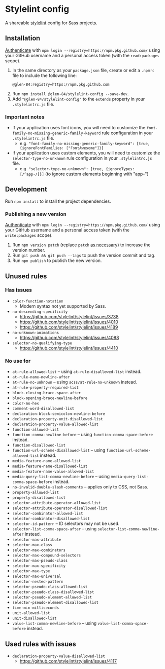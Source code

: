 # Stylelint config

A shareable [stylelint](https://stylelint.io/) config for Sass projects.

## Installation

[Authenticate](https://help.github.com/en/github/managing-packages-with-github-packages/configuring-npm-for-use-with-github-packages#authenticating-to-github-packages) with `npm login --registry=https://npm.pkg.github.com/` using your GitHub username and a personal access token (with the `read:packages` scope).

1. In the same directory as your `package.json` file, create or edit a `.npmrc` file to include the following line:
    ```npmrc
    @glen-84:registry=https://npm.pkg.github.com
    ```
2. Run `npm install @glen-84/stylelint-config --save-dev`.
3. Add `"@glen-84/stylelint-config"` to the `extends` property in your `.stylelintrc.js` file.

### Important notes

* If your application uses font icons, you will need to customize the `font-family-no-missing-generic-family-keyword` rule configuration in your `.stylelintrc.js` file.
    * e.g. `"font-family-no-missing-generic-family-keyword": [true, {ignoreFontFamilies: ["FontAwesome"]}]`
* If your application uses custom elements, you will need to customize the `selector-type-no-unknown` rule configuration in your `.stylelintrc.js` file.
    * e.g. `"selector-type-no-unknown": [true, {ignoreTypes: [/^app-/]}]` (to ignore custom elements beginning with "app-")

## Development

Run `npm install` to install the project dependencies.

### Publishing a new version

[Authenticate](https://help.github.com/en/github/managing-packages-with-github-packages/configuring-npm-for-use-with-github-packages#authenticating-to-github-packages) with `npm login --registry=https://npm.pkg.github.com/` using your GitHub username and a personal access token (with the `write:packages` scope).

1. Run `npm version patch` (replace `patch` [as necessary](https://docs.npmjs.com/cli/version)) to increase the version number.
2. Run `git push && git push --tags` to push the version commit and tag.
3. Run `npm publish` to publish the new version.

## Unused rules

### Has issues

* `color-function-notation`
    * Modern syntax not yet supported by Sass.
* `no-descending-specificity`
    * https://github.com/stylelint/stylelint/issues/3738
    * https://github.com/stylelint/stylelint/issues/4010
    * https://github.com/stylelint/stylelint/issues/4189
* `no-unknown-animations`
    * https://github.com/stylelint/stylelint/issues/4088
* `selector-no-qualifying-type`
    * https://github.com/stylelint/stylelint/issues/4410

### No use for

* `at-rule-allowed-list` – using `at-rule-disallowed-list` instead.
* `at-rule-name-newline-after`
* `at-rule-no-unknown` – using `scss/at-rule-no-unknown` instead.
* `at-rule-property-required-list`
* `block-closing-brace-space-after`
* `block-opening-brace-newline-before`
* `color-no-hex`
* `comment-word-disallowed-list`
* `declaration-block-semicolon-newline-before`
* `declaration-property-unit-disallowed-list`
* `declaration-property-value-allowed-list`
* `function-allowed-list`
* `function-comma-newline-before` – using `function-comma-space-before` instead.
* `function-disallowed-list`
* `function-url-scheme-disallowed-list` – using `function-url-scheme-allowed-list` instead.
* `media-feature-name-allowed-list`
* `media-feature-name-disallowed-list`
* `media-feature-name-value-allowed-list`
* `media-query-list-comma-newline-before` – using `media-query-list-comma-space-before` instead.
* `no-invalid-double-slash-comments` – applies only to CSS, not Sass.
* `property-allowed-list`
* `property-disallowed-list`
* `selector-attribute-operator-allowed-list`
* `selector-attribute-operator-disallowed-list`
* `selector-combinator-allowed-list`
* `selector-combinator-disallowed-list`
* `selector-id-pattern` – ID selectors may not be used.
* `selector-list-comma-space-after` – using `selector-list-comma-newline-after` instead.
* `selector-max-attribute`
* `selector-max-class`
* `selector-max-combinators`
* `selector-max-compound-selectors`
* `selector-max-pseudo-class`
* `selector-max-specificity`
* `selector-max-type`
* `selector-max-universal`
* `selector-nested-pattern`
* `selector-pseudo-class-allowed-list`
* `selector-pseudo-class-disallowed-list`
* `selector-pseudo-element-allowed-list`
* `selector-pseudo-element-disallowed-list`
* `time-min-milliseconds`
* `unit-allowed-list`
* `unit-disallowed-list`
* `value-list-comma-newline-before` – using `value-list-comma-space-before` instead.

## Used rules with issues

* `declaration-property-value-disallowed-list`
    * https://github.com/stylelint/stylelint/issues/4117
